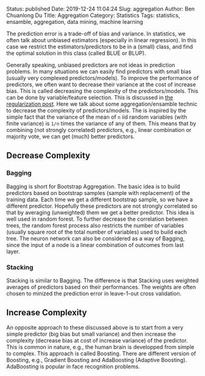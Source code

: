 Status: published
Date: 2019-12-24 11:04:24
Slug: aggregation
Author: Ben Chuanlong Du
Title: Aggregation
Category: Statistics
Tags: statistics, ensamble, aggregation, data mining, machine learning

The prediction error is a trade-off of bias and variance. 
In statistics, 
we often talk about unbiased estimators (especially in linear regression). 
In this case we restrict the estimators/predictors to be in a (small) class,
and find the optimal solution in this class (called BLUE or BLUP).

Generally speaking, unbiased predictors are not ideas in prediction problems.
In many situations we can easily find predictors with small bias (usually very complexed predictors/models). 
To improve the performance of predictors, 
we often want to decrease their variance at the cost of increase bias. 
This is called decreasing the complexity of the predictors/models.
This can be done by variable/feature selection. 
This is discussed in [the regularization post]().
Here we talk about some aggregation/ensamble technic to decrease the complexity of predictors/models.
The is inspired by the simple fact that the variance of the mean of `n` iid random variables (with finite variance)
is `1/n` times the variance of any of them. 
This means that by combining (not strongly correlated) predictors,
e.g., linear combination or majority vote, 
we can get (much) better predictors. 

## Decrease Complexity

### Bagging
Bagging is short for Bootstrap Aggregation.
The basic idea is to build predictors based on bootstrap samples (sample with replacement) of the training data. 
Each time we get a different bootstrap sample,
so we have a different predictor.
Hopefully these predictors are not strongly correlated so that by averaging (unweighted) them we get a better predictor.
This idea is well used in random forest. 
To further decrease the correlation between trees, 
the random forest process also restricts the number of variables 
(usually square root of the total number of variables) used to build each tree.
The neuron network can also be considered as a way of Bagging,
since the input of a node is a linear combination of outcomes from last layer.


### Stacking
Stacking is similar to Bagging. 
The difference is that Stacking uses weighted averages of predictors based on their performances. 
The weights are often chosen to minized the prediction error in leave-1-out cross validation. 


## Increase Complexity

An opposite approach to these discussed above is to start from a very simple predictor (big bias but small variance)
and then increase the complexity (decrease bias at cost of increase variance) of the predictor.
This is common in nature, e.g., the human brain is developped from simple to complex. 
This approach is called Boosting.
There are different version of Boosting, e.g., Gradient Boosting and AdaBoosting (Adaptive Boosting).
AdaBoosting is popular in face recognition problems.

